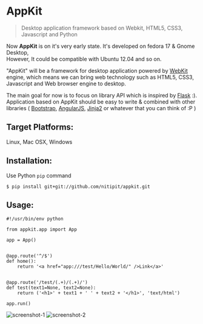 # AppKit
> Desktop application framework based on Webkit, HTML5, CSS3, Javascript and Python

Now __AppKit__ is on it's very early state. It's developed on fedora 17 & Gnome Desktop,  
However, It could be compatible with Ubuntu 12.04 and so on.

"AppKit" will be a framework for desktop application powered by [WebKit](http://www.webkit.org/) engine, which means we can bring web technology such as HTML5, CSS3, Javascript and Web browser engine to desktop.

The main goal for now is to focus on library API which is inspired by [Flask](http://flask.pocoo.org/) :). Application based on AppKit should be easy to write & combined with other libraries ( [Bootstrap](http://twitter.github.com/bootstrap/), [AngularJS](http://angularjs.org/), [Jinja2](http://jinja.pocoo.org/docs/) or whatever that you can think of :P )

## Target Platforms:
Linux, Mac OSX, Windows

## Installation:
Use Python `pip` command
```
$ pip install git+git://github.com/nitipit/appkit.git
```

## Usage:
```
#!/usr/bin/env python

from appkit.app import App

app = App()


@app.route('^/$')
def home():
    return '<a href="app:///test/Hello/World/" />Link</a>'


@app.route('/test/(.+)/(.+)/')
def test(text1=None, text2=None):
    return ('<h1>' + text1 + ' ' + text2 + '</h1>', 'text/html')

app.run()
```

![screenshot-1](https://raw.github.com/nitipit/appkit/master/docs/1.png)
![screenshot-2](https://raw.github.com/nitipit/appkit/master/docs/2.png)